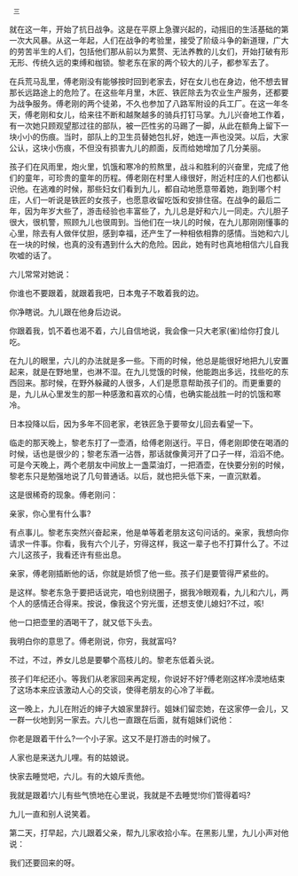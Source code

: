      三 

   就在这一年，开始了抗日战争。这是在平原上急骤兴起的，动摇旧的生活基础的第一次大风暴。从这一年起，人们在战争的考验里，接受了阶级斗争的新道理，广大的劳苦半生的人们，包括他们那从前以为累赘、无法养教的儿女们，开始打破有形无形、传统久远的束缚和枷锁。黎老东在家的两个较大的儿子，都参军去了。 

   在兵荒马乱里，傅老刚没有能够按时回到老家去，好在女儿也在身边，他不想去冒那长远路途上的危险了。在这些年月里，木匠、铁匠除去为农业生产服务，还都要为战争服务。傅老刚的两个徒弟，不久也参加了八路军附设的兵工厂。在这一年冬天，傅老刚和女儿，给来往不断和越聚越多的骑兵打钉马掌。九儿兴奋地工作着，有一次她只顾观望那过往的部队，被一匹性劣的马踢了一脚，从此在额角上留下一块小小的伤痕。当时，部队上的卫生员替她包扎好，她连一声也没哭。以后，大家公认，这块小伤痕，不但没有损害九儿的颜面，反而给她增加了几分美丽。 

   孩子们在风雨里，炮火里，饥饿和寒冷的煎熬里，战斗和胜利的兴奋里，完成了他们的童年，可珍贵的童年的历程。傅老刚在村里人缘很好，附近村庄的人们也都认识他。在逃难的时候，那些妇女们看到九儿，都自动地愿意带着她，跑到哪个村庄，人们一听说是铁匠的女孩子，也愿意收留吃饭和安排住宿。在战争的最后二年，因为年岁大些了，游击经验也丰富些了，九儿总是好和六儿一同走。六儿胆子很大，很机警，照顾九儿也很周到。当他们在一块儿的时候，在九儿那刚刚懂事的心里，除去有人做伴仗胆，感到幸福，还产生了一种相依相靠的感情。当她和六儿在一块的时候，也真的没有遇到什么大的危险。因此，她有时也真地相信六儿自我吹嘘的话了。 

   六儿常常对她说： 

   你谁也不要跟着，就跟着我吧，日本鬼子不敢着我的边。

   你净瞎说。九儿跟在他身后边说。 

   你跟着我，饥不着也渴不着，六儿自信地说，我会像一只大老家(雀)给你打食儿吃。

   在九儿的眼里，六儿的办法就是多一些。下雨的时候，他总是能很好地把九儿安置起来，就是在野地里，也淋不湿。在九儿觉饿的时候，他能跑出多远，找些吃的东西回来。那时候，在野外躲藏的人很多，人们是愿意帮助孩子们的。而更重要的是，九儿从心里发生的那一种感激和喜欢的心情，也确实能战胜一时的饥饿和寒冷。 

   日本投降以后，因为多年不回老家，老铁匠急于要带女儿回去看望一下。 

   临走的那天晚上，黎老东打了一壶酒，给傅老刚送行。平日，傅老刚即使在喝酒的时候，话也是很少的；黎老东酒一沾唇，那话就像黄河开了口子一样，滔滔不绝。可是今天晚上，两个老朋友中间放上一盏菜油灯，一把酒壶，在快要分别的时候，黎老东只是勉强地说了几句普通话。以后，就也把头低下来，一直沉默着。 

   这是很稀奇的现象。傅老刚问： 

   亲家，你心里有什么事?

   有点事儿。黎老东突然兴奋起来，他是单等着老朋友这句问话的。亲家，我想向你请求一件事。你看，我有六个儿子，穷得这样，我这一辈子也不打算什么了。不过六儿这孩子，我看还许有些出息。

   亲家，傅老刚插断他的话，你就是娇惯了他一些。孩子们是要管得严紧些的。

   是这样。黎老东急于要把话说完，咱也别绕圈子，据我冷眼观看，九儿和六儿，两个人的感情还合得来。按说，像我这个穷光蛋，还想支使儿媳妇?不过，咳!

   他一口把壶里的酒喝干了，就又低下头去。 

   我明白你的意思了。傅老刚说，你穷，我就富吗?

   不过，不过，养女儿总是要攀个高枝儿的。黎老东低着头说。 

   孩子们年纪还小。等我们从老家回来再定规，你说好不好?傅老刚这样冷漠地结束了这场本来应该激动人心的交谈，使得老朋友的心冷了半截。 

   这一晚上，九儿在附近的婶子大娘家里辞行。姐妹们留恋她，在这家停一会儿，又一群一伙地到另一家去。六儿也一直跟在后面，就有姐妹们说他： 

   你老是跟着干什么?一个小子家。这又不是打游击的时候了。

   人家也是来送九儿哩。有的姑娘说。 

   快家去睡觉吧，六儿。有的大娘斥责他。 

   我就是跟着!六儿有些气愤地在心里说，我就是不去睡觉!你们管得着吗?

   九儿一直和别人说笑着。 

   第二天，打早起，六儿跟着父亲，帮九儿家收拾小车。在黑影儿里，九儿小声对他说： 

   我们还要回来的呀。

